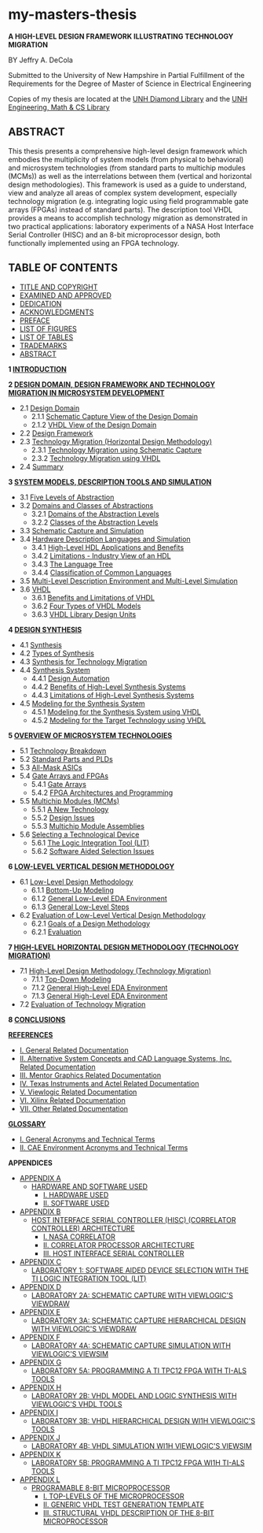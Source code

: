 # my-masters-thesis

**A HIGH-LEVEL DESIGN FRAMEWORK ILLUSTRATING TECHNOLOGY MIGRATION**

BY Jeffry A. DeCola

Submitted to the University of New Hampshire
in Partial Fulfillment of the Requirements for the Degree of
Master of Science
in
Electrical Engineering

Copies of my thesis are located at the
[UNH Diamond Library](https://unh.primo.exlibrisgroup.com/permalink/01USNH_UNH/121i3ml/alma991007116219805221)
and the
[UNH Engineering, Math & CS Library](https://unh.primo.exlibrisgroup.com/permalink/01USNH_UNH/121i3ml/alma991007116219805221)

## ABSTRACT

This thesis presents a comprehensive high-level design framework which
embodies the multiplicity of system models (from physical to behavioral)
and microsystem technologies (from standard parts to multichip modules (MCMs))
as well as the interrelations between them (vertical and horizontal design
methodologies). This framework is used as a guide to understand, view and
analyze all areas of complex system development, especially technology
migration (e.g. integrating logic using field programmable gate arrays (FPGAs)
instead of standard parts). The description tool VHDL provides a means to
accomplish technology migration as demonstrated in two practical applications:
laboratory experiments of a NASA Host Interface Serial Controller (HISC) and
an 8-bit microprocessor design, both functionally implemented using an
FPGA technology.

## TABLE OF CONTENTS

* [TITLE AND COPYRIGHT](https://github.com/JeffDeCola/my-masters-thesis/blob/master/title-and-copyright/title-and-copyright.md)
* [EXAMINED AND APPROVED](https://github.com/JeffDeCola/my-masters-thesis/blob/master/examined-and-approved/examined-and-approved.md)
* [DEDICATION](https://github.com/JeffDeCola/my-masters-thesis/blob/master/dedication/dedication.md)
* [ACKNOWLEDGMENTS](https://github.com/JeffDeCola/my-masters-thesis/blob/master/acknowledgements/acknowledgements.md)
* [PREFACE](https://github.com/JeffDeCola/my-masters-thesis/blob/master/preface/preface.md)
* [LIST OF FIGURES](https://github.com/JeffDeCola/my-masters-thesis/blob/master/list-of-figures/list-of-figures.md)
* [LIST OF TABLES](https://github.com/JeffDeCola/my-masters-thesis/blob/master/list-of-tables/list-of-tables.md)
* [TRADEMARKS](https://github.com/JeffDeCola/my-masters-thesis/blob/master/trademarks/trademarks.md)
* [ABSTRACT](https://github.com/JeffDeCola/my-masters-thesis/blob/master/abstract/abstract.md)

**1 [INTRODUCTION](https://github.com/JeffDeCola/my-masters-thesis/blob/master/chapters/chapter-1/chapter-1.md#chapter-1)**

**2 [DESIGN DOMAIN, DESIGN FRAMEWORK AND TECHNOLOGY MIGRATION IN MICROSYSTEM DEVELOPMENT](https://github.com/JeffDeCola/my-masters-thesis/blob/master/chapters/chapter-2/chapter-2.md#chapter-2)**

* 2.1 [Design Domain](https://github.com/JeffDeCola/my-masters-thesis/blob/master/chapters/chapter-2/chapter-2.md#21-design-domain)
  * 2.1.1 [Schematic Capture View of the Design Domain](https://github.com/JeffDeCola/my-masters-thesis/blob/master/chapters/chapter-2/chapter-2.md#211-schematic-capture-view-of-the-design-domain)
  * 2.1.2 [VHDL View of the Design Domain](https://github.com/JeffDeCola/my-masters-thesis/blob/master/chapters/chapter-2/chapter-2.md#212-vhdl-view-of-the-design-domain)
* 2.2 [Design Framework](https://github.com/JeffDeCola/my-masters-thesis/blob/master/chapters/chapter-2/chapter-2.md#22-design-framework)
* 2.3 [Technology Migration (Horizontal Design Methodology)](https://github.com/JeffDeCola/my-masters-thesis/blob/master/chapters/chapter-2/chapter-2.md#23-technology-migration-horizontal-design-methodology)
  * 2.3.1 [Technology Migration using Schematic Capture](https://github.com/JeffDeCola/my-masters-thesis/blob/master/chapters/chapter-2/chapter-2.md#231-technology-migration-using-schematic-capture)
  * 2.3.2 [Technology Migration using VHDL](https://github.com/JeffDeCola/my-masters-thesis/blob/master/chapters/chapter-2/chapter-2.md#232-technology-migration-using-vhdl)
* 2.4 [Summary](https://github.com/JeffDeCola/my-masters-thesis/blob/master/chapters/chapter-2/chapter-2.md#24-summary)

**3 [SYSTEM MODELS, DESCRIPTION TOOLS AND SIMULATION](https://github.com/JeffDeCola/my-masters-thesis/blob/master/chapters/chapter-3/chapter-3.md#chapter-3)**

* 3.1 [Five Levels of Abstraction](https://github.com/JeffDeCola/my-masters-thesis/blob/master/chapters/chapter-3/chapter-3.md#31-five-levels-of-abstraction)
* 3.2 [Domains and Classes of Abstractions](https://github.com/JeffDeCola/my-masters-thesis/blob/master/chapters/chapter-3/chapter-3.md#32-domains-and-classes-of-abstractions)
  * 3.2.1 [Domains of the Abstraction Levels](https://github.com/JeffDeCola/my-masters-thesis/blob/master/chapters/chapter-3/chapter-3.md#321-domains-of-the-abstraction-levels)
  * 3.2.2 [Classes of the Abstraction Levels](https://github.com/JeffDeCola/my-masters-thesis/blob/master/chapters/chapter-3/chapter-3.md#322-classes-of-the-abstraction-levels)
* 3.3 [Schematic Capture and Simulation](https://github.com/JeffDeCola/my-masters-thesis/blob/master/chapters/chapter-3/chapter-3.md#33-schematic-capture-and-simulation)
* 3.4 [Hardware Description Languages and Simulation](https://github.com/JeffDeCola/my-masters-thesis/blob/master/chapters/chapter-3/chapter-3.md#34-hardware-description-languages-and-simulation)
  * 3.4.1 [High-Level HDL Applications and Benefits](https://github.com/JeffDeCola/my-masters-thesis/blob/master/chapters/chapter-3/chapter-3.md#341-high-level-hdl-applications-and-benefits)
  * 3.4.2 [Limitations - Industry View of an HDL](https://github.com/JeffDeCola/my-masters-thesis/blob/master/chapters/chapter-3/chapter-3.md#342-limitations---industry-view-of-an-hdl)
  * 3.4.3 [The Language Tree](https://github.com/JeffDeCola/my-masters-thesis/blob/master/chapters/chapter-3/chapter-3.md#343-the-language-tree)
  * 3.4.4 [Classification of Common Languages](https://github.com/JeffDeCola/my-masters-thesis/blob/master/chapters/chapter-3/chapter-3.md#344-classification-of-common-languages)
* 3.5 [Multi-Level Description Environment and Multi-Level Simulation](https://github.com/JeffDeCola/my-masters-thesis/blob/master/chapters/chapter-3/chapter-3.md#35-multi-level-description-environment-and-multi-level-simulation)
* 3.6 [VHDL](https://github.com/JeffDeCola/my-masters-thesis/blob/master/chapters/chapter-3/chapter-3.md#36-vhdl)
  * 3.6.1 [Benefits and Limitations of VHDL](https://github.com/JeffDeCola/my-masters-thesis/blob/master/chapters/chapter-3/chapter-3.md#36-vhdl)
  * 3.6.2 [Four Types of VHDL Models ](https://github.com/JeffDeCola/my-masters-thesis/blob/master/chapters/chapter-3/chapter-3.md#362-four-types-of-vhdl-models)
  * 3.6.3 [VHDL Library Design Units](https://github.com/JeffDeCola/my-masters-thesis/blob/master/chapters/chapter-3/chapter-3.md#363-vhdl-library-design-units)

**4 [DESIGN SYNTHESIS](https://github.com/JeffDeCola/my-masters-thesis/blob/master/chapters/chapter-4/chapter-4.md#chapter-4)**

* 4.1 [Synthesis](https://github.com/JeffDeCola/my-masters-thesis/blob/master/chapters/chapter-4/chapter-4.md#41-synthesis)
* 4.2 [Types of Synthesis](https://github.com/JeffDeCola/my-masters-thesis/blob/master/chapters/chapter-4/chapter-4.md#42-types-of-synthesis)
* 4.3 [Synthesis for Technology Migration ](https://github.com/JeffDeCola/my-masters-thesis/blob/master/chapters/chapter-4/chapter-4.md#43-synthesis-for-technology-migration)
* 4.4 [Synthesis System ](https://github.com/JeffDeCola/my-masters-thesis/blob/master/chapters/chapter-4/chapter-4.md#44-synthesis-system)
  * 4.4.1 [Design Automation ](https://github.com/JeffDeCola/my-masters-thesis/blob/master/chapters/chapter-4/chapter-4.md#441-design-automation)
  * 4.4.2 [Benefits of High-Level Synthesis Systems](https://github.com/JeffDeCola/my-masters-thesis/blob/master/chapters/chapter-4/chapter-4.md#442-benefits-of-high-level-synthesis-systems)
  * 4.4.3 [Limitations of High-Level Synthesis Systems](https://github.com/JeffDeCola/my-masters-thesis/blob/master/chapters/chapter-4/chapter-4.md#443-limitations-of-high-level-synthesis-systems)
* 4.5 [Modeling for the Synthesis System](https://github.com/JeffDeCola/my-masters-thesis/blob/master/chapters/chapter-4/chapter-4.md#45-modeling-for-the-synthesis-system)
  * 4.5.1 [Modeling for the Synthesis System using VHDL](https://github.com/JeffDeCola/my-masters-thesis/blob/master/chapters/chapter-4/chapter-4.md#451-modeling-for-the-synthesis-system-using-vhdl)
  * 4.5.2 [Modeling for the Target Technology using VHDL](https://github.com/JeffDeCola/my-masters-thesis/blob/master/chapters/chapter-4/chapter-4.md#452-modeling-for-the-target-technology-using-vhdl)

**5 [OVERVIEW OF MICROSYSTEM TECHNOLOGIES](https://github.com/JeffDeCola/my-masters-thesis/blob/master/chapters/chapter-5/chapter-5.md#chapter-5)**

* 5.1 [Technology Breakdown](https://github.com/JeffDeCola/my-masters-thesis/blob/master/chapters/chapter-5/chapter-5.md#51-technology-breakdown)
* 5.2 [Standard Parts and PLDs](https://github.com/JeffDeCola/my-masters-thesis/blob/master/chapters/chapter-5/chapter-5.md#52-standard-parts-and-plds)
* 5.3 [All-Mask ASICs](https://github.com/JeffDeCola/my-masters-thesis/blob/master/chapters/chapter-5/chapter-5.md#53-all-mask-asics)
* 5.4 [Gate Arrays and FPGAs](https://github.com/JeffDeCola/my-masters-thesis/blob/master/chapters/chapter-5/chapter-5.md#54-gate-arrays-and-fpgas)
  * 5.4.1 [Gate Arrays](https://github.com/JeffDeCola/my-masters-thesis/blob/master/chapters/chapter-5/chapter-5.md#541-gate-arrays)
  * 5.4.2 [FPGA Architectures and Programming](https://github.com/JeffDeCola/my-masters-thesis/blob/master/chapters/chapter-5/chapter-5.md#542-fpga-architectures-and-programming)
* 5.5 [Multichip Modules (MCMs)](https://github.com/JeffDeCola/my-masters-thesis/blob/master/chapters/chapter-5/chapter-5.md#55-multichip-modules-mcms)
  * 5.5.1 [A New Technology](https://github.com/JeffDeCola/my-masters-thesis/blob/master/chapters/chapter-5/chapter-5.md#551-a-new-technology)
  * 5.5.2 [Design Issues](https://github.com/JeffDeCola/my-masters-thesis/blob/master/chapters/chapter-5/chapter-5.md#552-design-issues)
  * 5.5.3 [Multichip Module Assemblies](https://github.com/JeffDeCola/my-masters-thesis/blob/master/chapters/chapter-5/chapter-5.md#553-multichip-module-assemblies)
* 5.6 [Selecting a Technological Device](https://github.com/JeffDeCola/my-masters-thesis/blob/master/chapters/chapter-5/chapter-5.md#56-selecting-a-technological-device)
  * 5.6.1 [The Logic Integration Tool (LIT)](https://github.com/JeffDeCola/my-masters-thesis/blob/master/chapters/chapter-5/chapter-5.md#561-the-logic-integration-tool-lit)
  * 5.6.2 [Software Aided Selection Issues](https://github.com/JeffDeCola/my-masters-thesis/blob/master/chapters/chapter-5/chapter-5.md#562-software-aided-selection-issues)

**6 [LOW-LEVEL VERTICAL DESIGN METHODOLOGY](https://github.com/JeffDeCola/my-masters-thesis/blob/master/chapters/chapter-6/chapter-6.md#chapter-6)**

* 6.1 [Low-Level Design Methodology](https://github.com/JeffDeCola/my-masters-thesis/blob/master/chapters/chapter-6/chapter-6.md#61-low-level-design-methodology)
  * 6.1.1 [Bottom-Up Modeling](https://github.com/JeffDeCola/my-masters-thesis/blob/master/chapters/chapter-6/chapter-6.md#611-bottom-up-modeling)
  * 6.1.2 [General Low-Level EDA Environment](https://github.com/JeffDeCola/my-masters-thesis/blob/master/chapters/chapter-6/chapter-6.md#612-general-low-level-eda-environment)
  * 6.1.3 [General Low-Level Steps](https://github.com/JeffDeCola/my-masters-thesis/blob/master/chapters/chapter-6/chapter-6.md#613-general-low-level-steps)
* 6.2 [Evaluation of Low-Level Vertical Design Methodology](https://github.com/JeffDeCola/my-masters-thesis/blob/master/chapters/chapter-6/chapter-6.md#62-evaluation-of-low-level-vertical-design-methodology)
  * 6.2.1 [Goals of a Design Methodology](https://github.com/JeffDeCola/my-masters-thesis/blob/master/chapters/chapter-6/chapter-6.md#621-goals-of-a-design-methodology)
  * 6.2.1 [Evaluation](https://github.com/JeffDeCola/my-masters-thesis/blob/master/chapters/chapter-6/chapter-6.md#621-evaluation)

**7 [HIGH-LEVEL HORIZONTAL DESIGN METHODOLOGY (TECHNOLOGY MIGRATION)](https://github.com/JeffDeCola/my-masters-thesis/blob/master/chapters/chapter-7/chapter-7.md#chapter-7)**

* 7.1 [High-Level Design Methodology (Technology Migration)](https://github.com/JeffDeCola/my-masters-thesis/blob/master/chapters/chapter-7/chapter-7.md#71-high-level-design-methodology-technology-migration)
  * 7.1.1 [Top-Down Modeling](https://github.com/JeffDeCola/my-masters-thesis/blob/master/chapters/chapter-7/chapter-7.md#711-top-down-modeling)
  * 7.1.2 [General High-Level EDA Environment](https://github.com/JeffDeCola/my-masters-thesis/blob/master/chapters/chapter-7/chapter-7.md#712-general-high-level-eda-environment)
  * 7.1.3 [General High-Level EDA Environment](https://github.com/JeffDeCola/my-masters-thesis/blob/master/chapters/chapter-7/chapter-7.md#713-general-high-level-eda-environment)
* 7.2 [Evaluation of Technology Migration](https://github.com/JeffDeCola/my-masters-thesis/blob/master/chapters/chapter-7/chapter-7.md#72-evaluation-of-technology-migration)

**8 [CONCLUSIONS](https://github.com/JeffDeCola/my-masters-thesis/blob/master/chapters/chapter-8/chapter-8.md#chapter-8)**

**[REFERENCES](https://github.com/JeffDeCola/my-masters-thesis/blob/master/references/references.md)**

* [I. General Related Documentation](https://github.com/JeffDeCola/my-masters-thesis/blob/master/references/references.md#i-general-related-documentation)
* [II. Alternative System Concepts and CAD Language Systems, Inc. Related Documentation](https://github.com/JeffDeCola/my-masters-thesis/blob/master/references/references.md#ii-alternative-system-concepts-and-cad-language-systems-inc-related-documentation)
* [III. Mentor Graphics Related Documentation](https://github.com/JeffDeCola/my-masters-thesis/blob/master/references/references.md#iii-mentor-graphics-related-documentation)
* [IV. Texas Instruments and Actel Related Documentation](https://github.com/JeffDeCola/my-masters-thesis/blob/master/references/references.md#iv-texas-instruments-and-actel-related-documentation)
* [V. Viewlogic Related Documentation](https://github.com/JeffDeCola/my-masters-thesis/blob/master/references/references.md#v-viewlogic-related-documentation)
* [VI. Xilinx Related Documentation](https://github.com/JeffDeCola/my-masters-thesis/blob/master/references/references.md#vi-xilinx-related-documentation)
* [VII. Other Related Documentation](https://github.com/JeffDeCola/my-masters-thesis/blob/master/references/references.md#vii-other-related-documentation)

**[GLOSSARY](https://github.com/JeffDeCola/my-masters-thesis/blob/master/glossary/glossary.md)**

* [I. General Acronyms and Technical Terms](https://github.com/JeffDeCola/my-masters-thesis/blob/master/glossary/glossary.md#i-general-acronyms-and-technical-terms)
* [II. CAE Environment Acronyms and Technical Terms](https://github.com/JeffDeCola/my-masters-thesis/blob/master/glossary/glossary.md#ii-cae-environment-acronyms-and-technical-terms)

**APPENDICES**

* [APPENDIX A](https://github.com/JeffDeCola/my-masters-thesis/blob/master/appendices/appendix-a/appendix-a.md)
  * [HARDWARE AND SOFTWARE USED](https://github.com/JeffDeCola/my-masters-thesis/blob/master/appendices/appendix-a/appendix-a.md#hardware-and-software-used)
    * [I. HARDWARE USED](https://github.com/JeffDeCola/my-masters-thesis/blob/master/appendices/appendix-a/appendix-a.md#i-hardware-used)
    * [II. SOFTWARE USED](https://github.com/JeffDeCola/my-masters-thesis/blob/master/appendices/appendix-a/appendix-a.md#ii-software-used)
* [APPENDIX B](https://github.com/JeffDeCola/my-masters-thesis/blob/master/appendices/appendix-b/appendix-b.md)
  * [HOST INTERFACE SERIAL CONTROLLER (HISC) (CORRELATOR CONTROLLER) ARCHITECTURE](https://github.com/JeffDeCola/my-masters-thesis/blob/master/appendices/appendix-b/appendix-b.md#host-interface-serial-controller-hisc-correlator-controller-architecture)
    * [I. NASA CORRELATOR](https://github.com/JeffDeCola/my-masters-thesis/blob/master/appendices/appendix-b/appendix-b.md#i-nasa-correlator)
    * [II. CORRELATOR PROCESSOR ARCHITECTURE](https://github.com/JeffDeCola/my-masters-thesis/blob/master/appendices/appendix-b/appendix-b.md#ii-correlator-processor-architecture)
    * [III. HOST INTERFACE SERIAL CONTROLLER](https://github.com/JeffDeCola/my-masters-thesis/blob/master/appendices/appendix-b/appendix-b.md#iii-host-interface-serial-controller)
* [APPENDIX C](https://github.com/JeffDeCola/my-masters-thesis/blob/master/appendices/appendix-c/appendix-c.md)
  * [LABORATORY 1: SOFTWARE AIDED DEVICE SELECTION WITH THE TI LOGIC INTEGRATION TOOL (LIT)](https://github.com/JeffDeCola/my-masters-thesis/blob/master/appendices/appendix-c/appendix-c.md#laboratory-1-software-aided-device-selection-with-the-ti-logic-integration-tool-lit)
* [APPENDIX D](https://github.com/JeffDeCola/my-masters-thesis/blob/master/appendices/appendix-d/appendix-d.md)
  * [LABORATORY 2A: SCHEMATIC CAPTURE WITH VIEWLOGIC'S VIEWDRAW](https://github.com/JeffDeCola/my-masters-thesis/blob/master/appendices/appendix-d/appendix-d.md#laboratory-2a-schematic-capture-with-viewlogics-viewdraw)
* [APPENDIX E](https://github.com/JeffDeCola/my-masters-thesis/blob/master/appendices/appendix-e/appendix-e.md)
  * [LABORATORY 3A: SCHEMATIC CAPTURE HIERARCHICAL DESIGN WITH VIEWLOGIC'S VIEWDRAW](https://github.com/JeffDeCola/my-masters-thesis/blob/master/appendices/appendix-e/appendix-e.md#laboratory-3a-schematic-capture-hierarchical-design-with-viewlogics-viewdraw)
* [APPENDIX F](https://github.com/JeffDeCola/my-masters-thesis/blob/master/appendices/appendix-f/appendix-f.md)
  * [LABORATORY 4A: SCHEMATIC CAPTURE SIMULATION WITH VIEWLOGIC'S VIEWSIM](https://github.com/JeffDeCola/my-masters-thesis/blob/master/appendices/appendix-f/appendix-f.md#laboratory-4a-schematic-capture-simulation-with-viewlogics-viewsim)
* [APPENDIX G](https://github.com/JeffDeCola/my-masters-thesis/blob/master/appendices/appendix-g/appendix-g.md)
  * [LABORATORY 5A: PROGRAMMING A TI TPC12 FPGA WITH TI-ALS TOOLS](https://github.com/JeffDeCola/my-masters-thesis/blob/master/appendices/appendix-g/appendix-g.md#laboratory-5a-programming-a-ti-tpc12-fpga-with-ti-als-tools)
* [APPENDIX H](https://github.com/JeffDeCola/my-masters-thesis/blob/master/appendices/appendix-h/appendix-h.md)
  * [LABORATORY 2B: VHDL MODEL AND LOGIC SYNTHESIS WITH VIEWLOGIC'S VHDL TOOLS](https://github.com/JeffDeCola/my-masters-thesis/blob/master/appendices/appendix-h/appendix-h.md#laboratory-2b-vhdl-model-and-logic-synthesis-with-viewlogics-vhdl-tools)
* [APPENDIX I](https://github.com/JeffDeCola/my-masters-thesis/blob/master/appendices/appendix-i/appendix-i.md)
  * [LABORATORY 3B: VHDL HIERARCHICAL DESIGN WI1H VIEWLOGIC'S TOOLS](https://github.com/JeffDeCola/my-masters-thesis/blob/master/appendices/appendix-i/appendix-i.md#laboratory-3b-vhdl-hierarchical-design-wi1h-viewlogics-tools)
* [APPENDIX J](https://github.com/JeffDeCola/my-masters-thesis/blob/master/appendices/appendix-j/appendix-j.md)
  * [LABORATORY 4B: VHDL SIMULATION WI1H VIEWLOGIC'S VIEWSIM](https://github.com/JeffDeCola/my-masters-thesis/blob/master/appendices/appendix-j/appendix-j.md#laboratory-4b-vhdl-simulation-wi1h-viewlogics-viewsim)
* [APPENDIX K](https://github.com/JeffDeCola/my-masters-thesis/blob/master/appendices/appendix-k/appendix-k.md)
  * [LABORATORY 5B: PROGRAMMING A TI TPC12 FPGA WI1H TI-ALS TOOLS](https://github.com/JeffDeCola/my-masters-thesis/blob/master/appendices/appendix-k/appendix-k.md#laboratory-5b-programming-a-ti-tpc12-fpga-wi1h-ti-als-tools)
* [APPENDIX L](https://github.com/JeffDeCola/my-masters-thesis/blob/master/appendices/appendix-l/appendix-l.md)
  * [PROGRAMABLE 8-BIT MICROPROCESSOR](https://github.com/JeffDeCola/my-masters-thesis/blob/master/appendices/appendix-l/appendix-l.md#programable-8-bit-microprocessor)
    * [I. TOP-LEVELS OF THE MICROPROCESSOR](https://github.com/JeffDeCola/my-masters-thesis/blob/master/appendices/appendix-l/appendix-l.md#i-top-levels-of-the-microprocessor)
    * [II. GENERIC VHDL TEST GENERATION TEMPLATE](https://github.com/JeffDeCola/my-masters-thesis/blob/master/appendices/appendix-l/appendix-l.md#ii-generic-vhdl-test-generation-template)
    * [III. STRUCTURAL VHDL DESCRIPTION OF THE 8-BIT MICROPROCESSOR](https://github.com/JeffDeCola/my-masters-thesis/blob/master/appendices/appendix-l/appendix-l.md#iii-structural-vhdl-description-of-the-8-bit-microprocessor)
